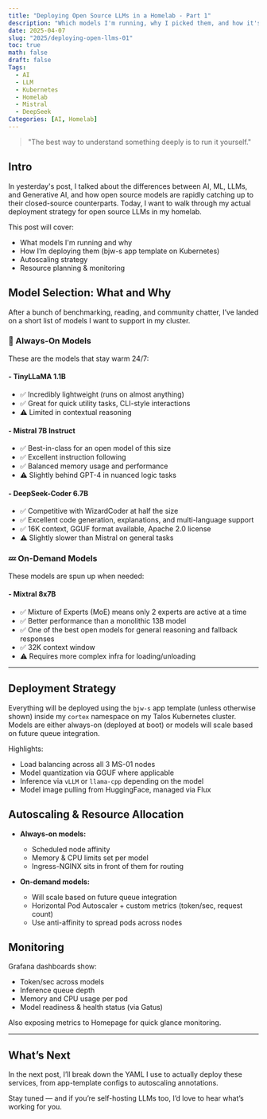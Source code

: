 ```yaml
---
title: "Deploying Open Source LLMs in a Homelab - Part 1"
description: "Which models I'm running, why I picked them, and how it's all wired together"
date: 2025-04-07
slug: "2025/deploying-open-llms-01"
toc: true
math: false
draft: false
Tags:
  - AI
  - LLM
  - Kubernetes
  - Homelab
  - Mistral
  - DeepSeek
Categories: [AI, Homelab]
---
```


> "The best way to understand something deeply is to run it yourself."

## Intro

In yesterday's post, I talked about the differences between AI, ML, LLMs, and Generative AI, and how open source models are rapidly catching up to their closed-source counterparts. Today, I want to walk through my actual deployment strategy for open source LLMs in my homelab.

This post will cover:
- What models I'm running and why
- How I’m deploying them (bjw-s app template on Kubernetes)
- Autoscaling strategy
- Resource planning & monitoring

## Model Selection: What and Why

After a bunch of benchmarking, reading, and community chatter, I’ve landed on a short list of models I want to support in my cluster.

### 🧠 Always-On Models

These are the models that stay warm 24/7:

#### - **TinyLLaMA 1.1B**
- ✅ Incredibly lightweight (runs on almost anything)  
- ✅ Great for quick utility tasks, CLI-style interactions  
- ⚠️ Limited in contextual reasoning

#### - **Mistral 7B Instruct**
- ✅ Best-in-class for an open model of this size  
- ✅ Excellent instruction following  
- ✅ Balanced memory usage and performance  
- ⚠️ Slightly behind GPT-4 in nuanced logic tasks

#### - **DeepSeek-Coder 6.7B**
- ✅ Competitive with WizardCoder at half the size  
- ✅ Excellent code generation, explanations, and multi-language support  
- ✅ 16K context, GGUF format available, Apache 2.0 license  
- ⚠️ Slightly slower than Mistral on general tasks

### 💤 On-Demand Models

These models are spun up when needed:

#### - **Mixtral 8x7B**
- ✅ Mixture of Experts (MoE) means only 2 experts are active at a time  
- ✅ Better performance than a monolithic 13B model  
- ✅ One of the best open models for general reasoning and fallback responses  
- ✅ 32K context window  
- ⚠️ Requires more complex infra for loading/unloading

---

## Deployment Strategy

Everything will be deployed using the `bjw-s` app template (unless otherwise shown) inside my `cortex` namespace on my Talos Kubernetes cluster. Models are either always-on (deployed at boot) or models will scale based on future queue integration.

Highlights:
- Load balancing across all 3 MS-01 nodes
- Model quantization via GGUF where applicable
- Inference via `vLLM` or `llama-cpp` depending on the model
- Model image pulling from HuggingFace, managed via Flux

## Autoscaling & Resource Allocation

- **Always-on models:**
  - Scheduled node affinity
  - Memory & CPU limits set per model
  - Ingress-NGINX sits in front of them for routing

- **On-demand models:**
  - Will scale based on future queue integration
  - Horizontal Pod Autoscaler + custom metrics (token/sec, request count)
  - Use anti-affinity to spread pods across nodes

## Monitoring

Grafana dashboards show:
- Token/sec across models
- Inference queue depth
- Memory and CPU usage per pod
- Model readiness & health status (via Gatus)

Also exposing metrics to Homepage for quick glance monitoring.

---

## What’s Next

In the next post, I’ll break down the YAML I use to actually deploy these services, from app-template configs to autoscaling annotations.

Stay tuned — and if you’re self-hosting LLMs too, I’d love to hear what’s working for you.
